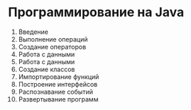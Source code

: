 # Программирование на Java 

1. Введение 
2. Выполнение операций
3. Создание операторов 
4. Работа с данными 
5. Работа с данными 
6. Создание классов 
7. Импортирование функций 
8. Построение интерфейсов 
9. Распознавание событий 
10. Развертывание программ 